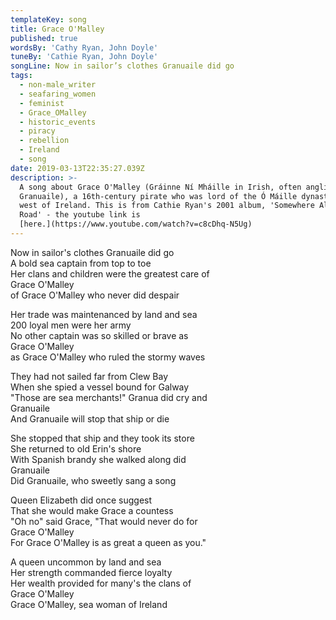 ```yaml
---
templateKey: song
title: Grace O'Malley
published: true
wordsBy: 'Cathy Ryan, John Doyle'
tuneBy: 'Cathie Ryan, John Doyle'
songLine: Now in sailor’s clothes Granuaile did go
tags:
  - non-male_writer
  - seafaring_women
  - feminist
  - Grace_OMalley
  - historic_events
  - piracy
  - rebellion
  - Ireland
  - song
date: 2019-03-13T22:35:27.039Z
description: >-
  A song about Grace O'Malley (Gráinne Ní Mháille in Irish, often anglicised to
  Granuaile), a 16th-century pirate who was lord of the Ó Máille dynasty in the
  west of Ireland. This is from Cathie Ryan's 2001 album, 'Somewhere Along the
  Road' - the youtube link is
  [here.](https://www.youtube.com/watch?v=c8cDhq-N5Ug)
---
```

Now in sailor's clothes Granuaile did go\
A bold sea captain from top to toe\
Her clans and children were the greatest care of \
Grace O'Malley\
of Grace O'Malley who never did despair

Her trade was maintenanced by land and sea\
200 loyal men were her army\
No other captain was so skilled or brave as \
Grace O'Malley\
as Grace O'Malley who ruled the stormy waves

They had not sailed far from Clew Bay\
When she spied a vessel bound for Galway\
"Those are sea merchants!" Granua did cry and \
Granuaile \
And Granuaile will stop that ship or die

She stopped that ship and they took its store\
She returned to old Erin's shore\
With Spanish brandy she walked along did \
Granuaile\
Did Granuaile, who sweetly sang a song 

Queen Elizabeth did once suggest\
That she would make Grace a countess\
"Oh no" said Grace, "That would never do for \
Grace O'Malley\
For Grace O'Malley is as great a queen as you."

A queen uncommon by land and sea\
Her strength commanded fierce loyalty\
Her wealth provided for many's the clans of\
Grace O'Malley\
Grace O'Malley, sea woman of Ireland
